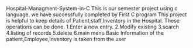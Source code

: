 Hospital-Managment-System-in-C
This is our semester project using c language.
we have successfully completed by First C program
This project is helpful to keep details of Patient,staff,Inventory in the Hospital.
These operations can be done.
   1.Enter a new entry.
   2.Modify existing
   3.search
   4.listing of records
   5.delete
   6.main menu
Basic Information of the patient,Employee,Inventory is taken from the user
